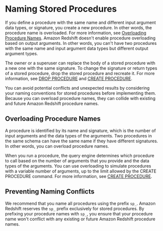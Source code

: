 # Naming Stored Procedures<a name="stored-procedure-naming"></a>

If you define a procedure with the same name and different input argument data types, or signature, you create a new procedure\. In other words, the procedure name is overloaded\. For more information, see [Overloading Procedure Names](#stored-procedure-overloading-name)\. Amazon Redshift doesn't enable procedure overloading based on output arguments\. In other words, you can't have two procedures with the same name and input argument data types but different output argument types\.

The owner or a superuser can replace the body of a stored procedure with a new one with the same signature\. To change the signature or return types of a stored procedure, drop the stored procedure and recreate it\. For more information, see [DROP PROCEDURE](r_DROP_PROCEDURE.md) and [CREATE PROCEDURE](r_CREATE_PROCEDURE.md)\.

You can avoid potential conflicts and unexpected results by considering your naming conventions for stored procedures before implementing them\. Because you can overload procedure names, they can collide with existing and future Amazon Redshift procedure names\.

## Overloading Procedure Names<a name="stored-procedure-overloading-name"></a>

A procedure is identified by its name and signature, which is the number of input arguments and the data types of the arguments\. Two procedures in the same schema can have the same name if they have different signatures\. In other words, you can overload procedure names\.

When you run a procedure, the query engine determines which procedure to call based on the number of arguments that you provide and the data types of the arguments\. You can use overloading to simulate procedures with a variable number of arguments, up to the limit allowed by the CREATE PROCEDURE command\. For more information, see [CREATE PROCEDURE](r_CREATE_PROCEDURE.md)\.

## Preventing Naming Conflicts<a name="stored-procedure-name-conflicts"></a>

We recommend that you name all procedures using the prefix `sp_`\. Amazon Redshift reserves the `sp_` prefix exclusively for stored procedures\. By prefixing your procedure names with `sp_`, you ensure that your procedure name won't conflict with any existing or future Amazon Redshift procedure names\. 